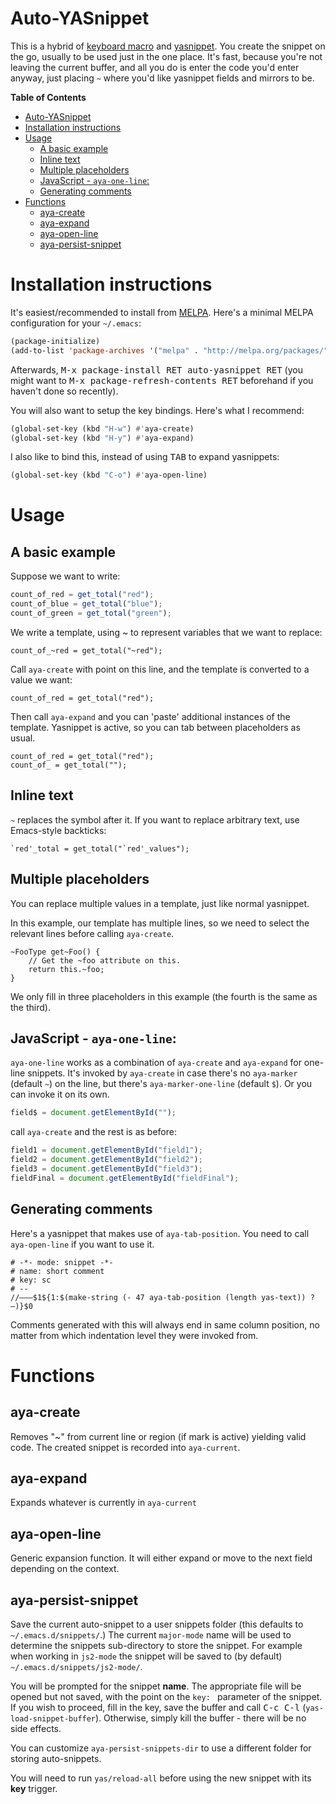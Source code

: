 # Auto-YASnippet

This is a hybrid of
[keyboard macro](http://www.gnu.org/software/emacs/manual/html_node/emacs/Basic-Keyboard-Macro.html)
and [yasnippet](http://code.google.com/p/yasnippet/).  You create the
snippet on the go, usually to be used just in the one place.  It's
fast, because you're not leaving the current buffer, and all you do is
enter the code you'd enter anyway, just placing `~` where you'd like
yasnippet fields and mirrors to be.

<!-- markdown-toc start - Don't edit this section. Run M-x markdown-toc-generate-toc again -->
**Table of Contents**

- [Auto-YASnippet](#auto-yasnippet)
- [Installation instructions](#installation-instructions)
- [Usage](#usage)
    - [A basic example](#a-basic-example)
    - [Inline text](#inline-text)
    - [Multiple placeholders](#multiple-placeholders)
    - [JavaScript - `aya-one-line`:](#javascript---aya-one-line)
    - [Generating comments](#generating-comments)
- [Functions](#functions)
    - [aya-create](#aya-create)
    - [aya-expand](#aya-expand)
    - [aya-open-line](#aya-open-line)
    - [aya-persist-snippet](#aya-persist-snippet)

<!-- markdown-toc end -->

# Installation instructions

It's easiest/recommended to install from [MELPA](http://melpa.org/).
Here's a minimal MELPA configuration for your `~/.emacs`:

```cl
(package-initialize)
(add-to-list 'package-archives '("melpa" . "http://melpa.org/packages/"))
```

Afterwards, <kbd>M-x package-install RET auto-yasnippet RET</kbd> (you might
want to <kbd>M-x package-refresh-contents RET</kbd> beforehand if
you haven't done so recently).

You will also want to setup the key bindings. Here's what I recommend:

```cl
(global-set-key (kbd "H-w") #'aya-create)
(global-set-key (kbd "H-y") #'aya-expand)
```

I also like to bind this, instead of using <kbd>TAB</kbd> to expand yasnippets:

```cl
(global-set-key (kbd "C-o") #'aya-open-line)
```

# Usage

## A basic example

Suppose we want to write:

```js
count_of_red = get_total("red");
count_of_blue = get_total("blue");
count_of_green = get_total("green");
```

We write a template, using ~ to represent variables that we want to
replace:

```
count_of_~red = get_total("~red");
```

Call `aya-create` with point on this line, and the template is
converted to a value we want:

```
count_of_red = get_total("red");
```

Then call `aya-expand` and you can 'paste' additional instances of
the template. Yasnippet is active, so you can tab between
placeholders as usual.

```
count_of_red = get_total("red");
count_of_ = get_total("");
```

## Inline text

`~` replaces the symbol after it. If you want to replace arbitrary
text, use Emacs-style backticks:

```
`red'_total = get_total("`red'_values");
```

## Multiple placeholders

You can replace multiple values in a template, just like normal
yasnippet.

In this example, our template has multiple lines, so we need to
select the relevant lines before calling `aya-create`.

```
~FooType get~Foo() {
    // Get the ~foo attribute on this.
    return this.~foo;
}
```

We only fill in three placeholders in this example (the fourth is
the same as the third).

## JavaScript - `aya-one-line`:

`aya-one-line` works as a combination of `aya-create` and `aya-expand`
for one-line snippets. It's invoked by `aya-create` in case
there's no `aya-marker` (default `~`) on the line, but there's
`aya-marker-one-line` (default `$`). Or you can invoke it on its own.

```js
field$ = document.getElementById("");
```

call `aya-create` and the rest is as before:

```js
field1 = document.getElementById("field1");
field2 = document.getElementById("field2");
field3 = document.getElementById("field3");
fieldFinal = document.getElementById("fieldFinal");
```

## Generating comments

Here's a yasnippet that makes use of `aya-tab-position`. You need to call
`aya-open-line` if you want to use it.


    # -*- mode: snippet -*-
    # name: short comment
    # key: sc
    # --
    //———$1${1:$(make-string (- 47 aya-tab-position (length yas-text)) ?—)}$0

Comments generated with this will always end in same column position,
no matter from which indentation level they were invoked from.

# Functions

## aya-create

Removes "~" from current line or region (if mark is active)
yielding valid code.
The created snippet is recorded into `aya-current`.

## aya-expand

Expands whatever is currently in `aya-current`

## aya-open-line

Generic expansion function. It will either expand or move
to the next field depending on the context.

## aya-persist-snippet

Save the current auto-snippet to a user snippets folder (this defaults to
`~/.emacs.d/snippets/`.)  The current `major-mode` name will be used
to determine the snippets sub-directory to store the snippet.  For
example when working in `js2-mode` the snippet will be saved to (by
default) `~/.emacs.d/snippets/js2-mode/`.

You will be prompted for the snippet **name**. The appropriate file will be opened but not saved,
with the point on the `key: ` parameter of the snippet. If you wish to proceed, fill in the key,
save the buffer and call <kbd>C-c C-l</kbd> (`yas-load-snippet-buffer`). Otherwise, simply kill the
buffer - there will be no side effects.

You can customize `aya-persist-snippets-dir` to use a different folder
for storing auto-snippets.

You will need to run `yas/reload-all` before using the new snippet
with its **key** trigger.

